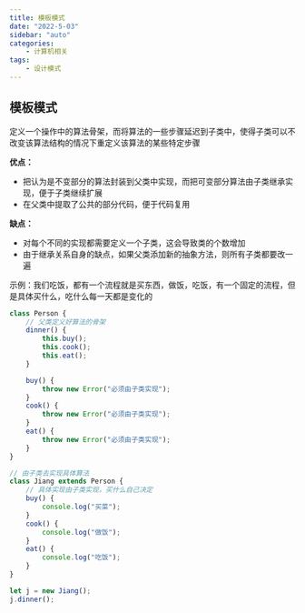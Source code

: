 ```yaml
---
title: 模板模式
date: "2022-5-03"
sidebar: "auto"
categories:
    - 计算机相关
tags:
    - 设计模式
---
```


## 模板模式

定义一个操作中的算法骨架，而将算法的一些步骤延迟到子类中，使得子类可以不改变该算法结构的情况下重定义该算法的某些特定步骤

**优点：**

-   把认为是不变部分的算法封装到父类中实现，而把可变部分算法由子类继承实现，便于子类继续扩展
-   在父类中提取了公共的部分代码，便于代码复用

**缺点：**

-   对每个不同的实现都需要定义一个子类，这会导致类的个数增加
-   由于继承关系自身的缺点，如果父类添加新的抽象方法，则所有子类都要改一遍

示例：我们吃饭，都有一个流程就是买东西，做饭，吃饭，有一个固定的流程，但是具体买什么，吃什么每一天都是变化的

```js
class Person {
    // 父类定义好算法的骨架
    dinner() {
        this.buy();
        this.cook();
        this.eat();
    }

    buy() {
        throw new Error("必须由子类实现");
    }
    cook() {
        throw new Error("必须由子类实现");
    }
    eat() {
        throw new Error("必须由子类实现");
    }
}

// 由子类去实现具体算法
class Jiang extends Person {
    // 具体实现由子类实现，买什么自己决定
    buy() {
        console.log("买菜");
    }
    cook() {
        console.log("做饭");
    }
    eat() {
        console.log("吃饭");
    }
}

let j = new Jiang();
j.dinner();
```
